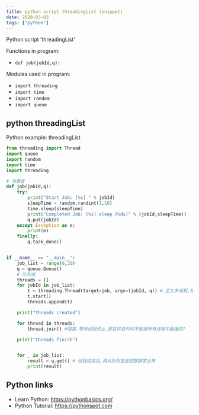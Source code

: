 ```yaml
---
title: python script threadingList (snippet)
date: 2020-03-03
tags: ["python"]
---
```

Python script 'threadingList'

Functions in program: 
* `def job(jobId,q):`

Modules used in program: 
* `import threading`
* `import time`
* `import random`
* `import queue`

## python threadingList

Python example: threadingList

```python
from threading import Thread
import queue
import random
import time
import threading

# 消费者
def job(jobId,q):
    try:
        print("Start Job: [%s] " % jobId)
        sleepTime = random.randint(1,10)
        time.sleep(sleepTime)
        print("Completed Job: [%s] sleep [%ds]" % (jobId,sleepTime))
        q.put(jobId)
    except Exception as e:
        print(e)
    finally:
        q.task_done()


if __name__ == "__main__":
    job_list = range(0,20)
    q = queue.Queue()
    # 队列组
    threads = []
    for jobId in job_list:
        t = threading.Thread(target=job, args=(jobId, q)) # 定义多线程,把我们的url传给获取api数据的方法       
        t.start()
        threads.append(t)

    print("threads created")

    for thread in threads:
        thread.join() #阻塞,等待线程终止,那这样总时间不就是所有线程中最慢的?

    print("threads finish")


    for _ in job_list:
        result = q.get() # 线程结束后,再从队列里面把数据拿出来
        print(result)

```

## Python links

- Learn Python: https://pythonbasics.org/
- Python Tutorial: https://pythonspot.com
